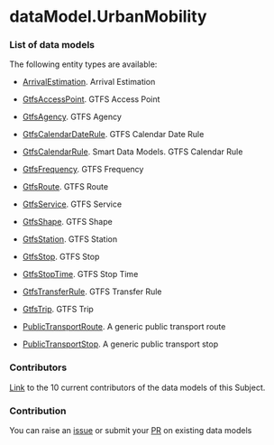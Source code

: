 # dataModel.UrbanMobility

### List of data models

The following entity types are available:
- [ArrivalEstimation](https://github.com/smart-data-models/dataModel.UrbanMobility/blob/master/ArrivalEstimation/README.md). Arrival Estimation

- [GtfsAccessPoint](https://github.com/smart-data-models/dataModel.UrbanMobility/blob/master/GtfsAccessPoint/README.md). GTFS Access Point

- [GtfsAgency](https://github.com/smart-data-models/dataModel.UrbanMobility/blob/master/GtfsAgency/README.md). GTFS Agency

- [GtfsCalendarDateRule](https://github.com/smart-data-models/dataModel.UrbanMobility/blob/master/GtfsCalendarDateRule/README.md). GTFS Calendar Date Rule

- [GtfsCalendarRule](https://github.com/smart-data-models/dataModel.UrbanMobility/blob/master/GtfsCalendarRule/README.md). Smart Data Models. GTFS Calendar Rule

- [GtfsFrequency](https://github.com/smart-data-models/dataModel.UrbanMobility/blob/master/GtfsFrequency/README.md). GTFS Frequency

- [GtfsRoute](https://github.com/smart-data-models/dataModel.UrbanMobility/blob/master/GtfsRoute/README.md). GTFS Route

- [GtfsService](https://github.com/smart-data-models/dataModel.UrbanMobility/blob/master/GtfsService/README.md). GTFS Service

- [GtfsShape](https://github.com/smart-data-models/dataModel.UrbanMobility/blob/master/GtfsShape/README.md). GTFS Shape

- [GtfsStation](https://github.com/smart-data-models/dataModel.UrbanMobility/blob/master/GtfsStation/README.md). GTFS Station

- [GtfsStop](https://github.com/smart-data-models/dataModel.UrbanMobility/blob/master/GtfsStop/README.md). GTFS Stop

- [GtfsStopTime](https://github.com/smart-data-models/dataModel.UrbanMobility/blob/master/GtfsStopTime/README.md). GTFS Stop Time

- [GtfsTransferRule](https://github.com/smart-data-models/dataModel.UrbanMobility/blob/master/GtfsTransferRule/README.md). GTFS Transfer Rule

- [GtfsTrip](https://github.com/smart-data-models/dataModel.UrbanMobility/blob/master/GtfsTrip/README.md). GTFS Trip

- [PublicTransportRoute](https://github.com/smart-data-models/dataModel.UrbanMobility/blob/master/PublicTransportRoute/README.md). A generic public transport route

- [PublicTransportStop](https://github.com/smart-data-models/dataModel.UrbanMobility/blob/master/PublicTransportStop/README.md). A generic public transport stop



### Contributors
[Link](https://github.com/smart-data-models/dataModel.UrbanMobility/blob/master/CONTRIBUTORS.yaml) to the 10 current contributors of the data models of this Subject.


### Contribution
You can raise an [issue](https://github.com/smart-data-models/dataModel.UrbanMobility/issues) or submit your [PR](https://github.com/smart-data-models/dataModel.UrbanMobility/pulls) on existing data models


